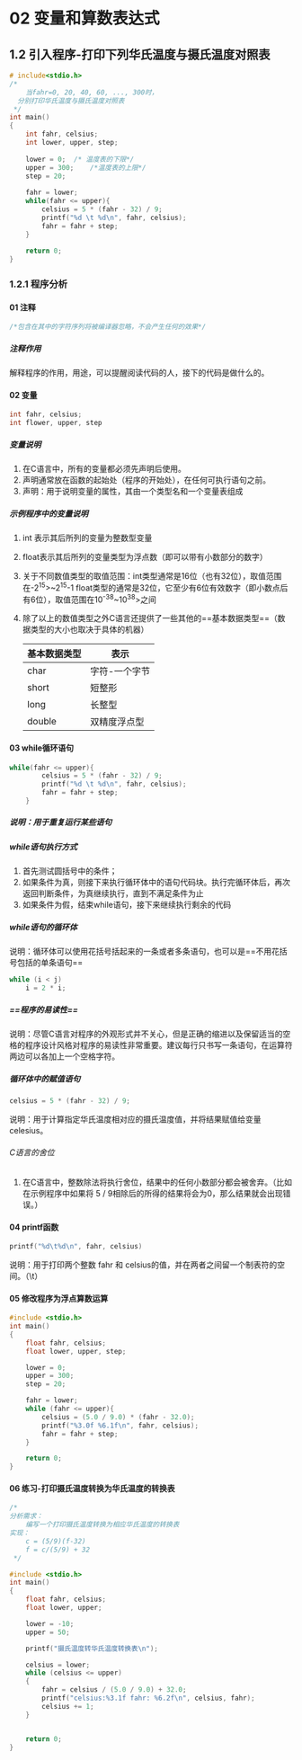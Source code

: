 # 02 变量和算数表达式

## 1.2 引入程序-打印下列华氏温度与摄氏温度对照表

```c
# include<stdio.h>
/*
	当fahr=0, 20, 40, 60, ..., 300时，
  分别打印华氏温度与摄氏温度对照表
 */
int main()
{
	int fahr, celsius;
	int lower, upper, step;
	
	lower = 0;	/* 温度表的下限*/
	upper = 300;	/*温度表的上限*/
	step = 20;
	
	fahr = lower;
	while(fahr <= upper){
		celsius = 5 * (fahr - 32) / 9;
		printf("%d \t %d\n", fahr, celsius);
		fahr = fahr + step;
	}
	
	return 0;
}
```

### 1.2.1 程序分析

#### 01 注释

```c
/*包含在其中的字符序列将被编译器忽略，不会产生任何的效果*/
```

##### 注释作用

解释程序的作用，用途，可以提醒阅读代码的人，接下的代码是做什么的。

#### 02 变量

```c
int fahr, celsius;
int flower, upper, step
```

##### 变量说明

1. 在C语言中，所有的变量都必须先声明后使用。
2. 声明通常放在函数的起始处（程序的开始处），在任何可执行语句之前。
3. 声明：用于说明变量的属性，其由一个类型名和一个变量表组成

##### 示例程序中的变量说明

1. int 表示其后所列的变量为整数型变量
2. float表示其后所列的变量类型为浮点数（即可以带有小数部分的数字）
3. 关于不同数值类型的取值范围：int类型通常是16位（也有32位），取值范围在-2<sup>15</sup>>~2<sup>15</sup>-1
   float类型的通常是32位，它至少有6位有效数字（即小数点后有6位），取值范围在10<sup>-38</sup>~10<sup>38</sup>>之间
4. 除了以上的数值类型之外C语言还提供了一些其他的==基本数据类型==（数据类型的大小也取决于具体的机器）

   | 基本数据类型 | 表示          |
   | ------------ | ------------- |
   | char         | 字符-一个字节 |
   | short        | 短整形        |
   | long         | 长整型        |
   | double       | 双精度浮点型  |

#### 03 while循环语句

```c
while(fahr <= upper){
		celsius = 5 * (fahr - 32) / 9;
		printf("%d \t %d\n", fahr, celsius);
		fahr = fahr + step;
	}
```

##### 说明：用于重复运行某些语句

##### while语句执行方式

1. 首先测试圆括号中的条件；
2. 如果条件为真，则接下来执行循环体中的语句代码块。执行完循环体后，再次返回判断条件，为真继续执行，直到不满足条件为止
3. 如果条件为假，结束while语句，接下来继续执行剩余的代码

##### while语句的循环体

说明：循环体可以使用花括号括起来的一条或者多条语句，也可以是==不用花括号包括的单条语句==

```c
while (i < j)
    i = 2 * i;
```

##### ==程序的易读性==

说明：尽管C语言对程序的外观形式并不关心，但是正确的缩进以及保留适当的空格的程序设计风格对程序的易读性非常重要。建议每行只书写一条语句，在运算符两边可以各加上一个空格字符。

##### 循环体中的赋值语句

``` c
celsius = 5 * (fahr - 32) / 9;
```

说明：用于计算指定华氏温度相对应的摄氏温度值，并将结果赋值给变量celesius。

###### C语言的舍位

1. 在C语言中，整数除法将执行舍位，结果中的任何小数部分都会被舍弃。（比如在示例程序中如果将 5 / 9相除后的所得的结果将会为0，那么结果就会出现错误。）

#### 04 printf函数

```c
printf("%d\t%d\n", fahr, celsius)
```

说明：用于打印两个整数 fahr 和 celsius的值，并在两者之间留一个制表符的空间。（\t）

#### 05 修改程序为浮点算数运算

```c
#include <stdio.h>
int main()
{
    float fahr, celsius;
    float lower, upper, step;

    lower = 0;
    upper = 300;
    step = 20;

    fahr = lower;
    while (fahr <= upper){
        celsius = (5.0 / 9.0) * (fahr - 32.0);
        printf("%3.0f %6.1f\n", fahr, celsius);
        fahr = fahr + step;
    }

    return 0;
}
```



#### 06 练习-打印摄氏温度转换为华氏温度的转换表

```c
/*
分析需求：
    编写一个打印摄氏温度转换为相应华氏温度的转换表
实现：
    c = (5/9)(f-32)
    f = c/(5/9) + 32
 */

#include <stdio.h>
int main()
{
    float fahr, celsius;
    float lower, upper;

    lower = -10;
    upper = 50;

    printf("摄氏温度转华氏温度转换表\n");

    celsius = lower;
    while (celsius <= upper)
    {
        fahr = celsius / (5.0 / 9.0) + 32.0;
        printf("celsius:%3.1f fahr: %6.2f\n", celsius, fahr);
        celsius += 1;
    }


    return 0;
}
```


















































